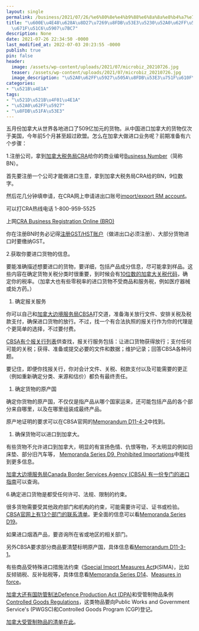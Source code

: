 ```yaml
---
layout: single
permalink: /business/2021/07/26/%e6%80%8e%e4%b9%88%e6%8a%8a%e8%b4%a7%e7%89%a9%e8%bf%9b%e5%8f%a3%e5%88%b0%e5%8a%a0%e6%8b%bf%e5%a4%a7%ef%bc%9a%e5%89%8d%e6%9c%9f%e5%87%86%e5%a4%87%e7%af%87/
title: "\u600E\u4E48\u628A\u8D27\u7269\u8FDB\u53E3\u5230\u52A0\u62FF\u5927\uFF1A\u524D\
  \u671F\u51C6\u5907\u7BC7"
description: None
date: 2021-07-26 22:34:50 -0000
last_modified_at: 2022-07-03 20:23:55 -0000
publish: true
pin: false
header:
  image: /assets/wp-content/uploads/2021/07/microbiz_20210726.jpg
  teaser: /assets/wp-content/uploads/2021/07/microbiz_20210726.jpg
  image_description: "\u52A0\u62FF\u5927\u505A\u8FDB\u53E3\u751F\u610F\u6307\u5357"
categories:
- "\u521B\u4E1A"
tags:
- "\u521D\u521B\u4F01\u4E1A"
- "\u52A0\u62FF\u5927"
- "\u8FDB\u51FA\u53E3"
---
```

五月份加拿大从世界各地进口了509亿加元的货物。从中国进口加拿大的货物仅次于美国，今年前5个月甚至超过欧盟。怎么在加拿大做进口业务呢？前期准备有六个步骤：

1.注册公司，拿到[加拿大税务局CRA](https://www.canada.ca/en/revenue-agency.html)给你的商业编号[Business Number](https://www.canada.ca/en/services/taxes/resources-for-small-and-medium-businesses/business-number-registration.html)（简称BN）。

首先要注册一个公司才能做进口生意，拿到加拿大税务局CRA给的BN，9位数字。

然后花几分钟填申请，在CRA网上申请进出口账号[import/export RM account](https://www.canada.ca/en/revenue-agency/services/tax/businesses/topics/changes-your-business/adding-accounts-your-business-number-bn.html)。

可以打CRA热线电话 1-800-959-5525

上网[CRA Business Registration Online (BRO)](https://www.canada.ca/en/revenue-agency/cra-canada.html?utm_campaign=not-applicable&utm_medium=redirect&utm_source=cra-arc.gc.ca_redirect)

你在注册BN时务必记得[注册GST/HST账户](https://www.canada.ca/en/revenue-agency/news/cra-multimedia-library/businesses-video-gallery/transcript-gst-hst-registration.html)（做进出口必须注册）、大部分货物进口时要缴纳GST。

2.获取你要进口货物的信息。

要能准确描述想要进口的货物，要详细，包括产品成分信息，尽可能拿到样品。这些内容在确定货物关税分类时很重要，到时候会有[10位数的加拿大关税代码](https://www.cbsa-asfc.gc.ca/trade-commerce/tariff-tarif/)，确定你的税率。（加拿大也有些零税率的进口货物不受商品和服务税，例如医疗器械或处方药。）

  1. 确定报关服务

你可以自己和[加拿大边境服务局CBSA](https://www.cbsa-asfc.gc.ca/menu-eng.html)打交道，准备海关放行文件、安排关税及税款支付，确保进口货物的放行。不过，找一个有合法执照的报关行作为你的代理是个更简单的选择，不过要付费。

[CBSA有个报关行列表](https://www.cbsa-asfc.gc.ca/services/cb-cd/cb-cd-eng.html)供查找，报关行服务包括：让进口货物获得放行；支付任何可能的关税；获得、准备或提交必要的文件和数据；维护记录；回答CBSA各种问题。

要记住，即便你找报关行，你对会计文件、关税、税款支付以及可能需要的更正（例如重新确定分类、来源和估价）都负有最终责任。

  1. 确定货物的原产国

确定你货物的原产国，不仅仅是指产品从哪个国家运来，还可能包括产品的各个部分来自哪里，以及在哪里组装成最终产品。

原产地证明的要求可以在CBSA官网的[Memorandum D11-4-2](https://www.cbsa-asfc.gc.ca/publications/dm-md/d11/d11-4-2-eng.html)中找到。

  1. 确保货物可以进口到加拿大。

有些货物不允许进口到加拿大，明显的有宣扬色情、仇恨等物，不太明显的例如旧床垫、部分旧汽车等， [Memoranda Series D9, Prohibited Importations](https://www.cbsa-asfc.gc.ca/publications/dm-md/d9-eng.html)中能找到更多信息。

[加拿大边境服务局Canada Border Services Agency (CBSA) 有一份专门的进口指南](https://www.cbsa-asfc.gc.ca/import/guide-eng.html)可以查询。

6.确定进口货物是都受任何许可、法规、限制的约束。

很多货物需要受其他政府部门和机构的约束，可能需要许可证、证书或检验。[CBSA官网上有13个部门的联系清单](https://www.cbsa-asfc.gc.ca/import/reflist-listeref-eng.html)。更全面的信息可以看[Memoranda Series D19](https://www.cbsa-asfc.gc.ca/publications/dm-md/d19-eng.html)。

如果进口烟酒产品，要咨询所在省或地区的相关部门。

另外CBSA要求部分商品要清楚标明原产国，具体信息看[Memorandum D11-3-1](https://www.cbsa-asfc.gc.ca/publications/dm-md/d11/d11-3-1-eng.html)。

有些商品受特殊进口措施法约束《[Special Import Measures Act](https://laws-lois.justice.gc.ca/eng/acts/S-15/)》(SIMA)，比如反倾销税、反补贴税等，具体信息看[Memoranda Series D14](https://www.cbsa-asfc.gc.ca/publications/dm-md/d14-eng.html)、[Measures in force](https://www.cbsa-asfc.gc.ca/sima-lmsi/mif-mev/menu-eng.html)。

[加拿大还有国防管制法Defence Production Act (DPA)](https://laws-lois.justice.gc.ca/eng/acts/d-1/page-1.html)和受管制物品条例[Controlled Goods Regulations](https://laws-lois.justice.gc.ca/eng/regulations/SOR-2001-32/)，这类物品要向Public Works and Government Service's (PWGSC)和Controlled Goods Program (CGP)登记。

[加拿大受管制物品的清单在此](https://laws-lois.justice.gc.ca/eng/acts/d-1/page-6.html)。
